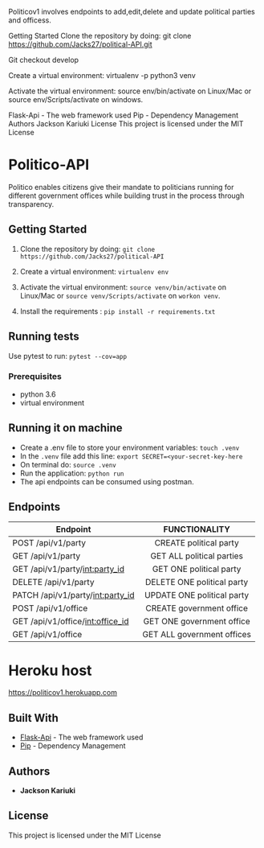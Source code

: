 Politicov1 involves endpoints to add,edit,delete and update political parties and officess.

Getting Started
Clone the repository by doing: git clone https://github.com/Jacks27/political-API.git

Git checkout develop

Create a virtual environment: virtualenv -p python3 venv

Activate the virtual environment: source env/bin/activate on Linux/Mac or source env/Scripts/activate on windows.

Flask-Api - The web framework used
Pip - Dependency Management
Authors
Jackson Kariuki
License
This project is licensed under the MIT License
# Politico-API
Politico enables citizens give their mandate to politicians running for different government offices
while building trust in the process through transparency.

## Getting Started

1) Clone the repository by doing: `git clone https://github.com/Jacks27/political-API`

2) Create a virtual environment: `virtualenv env`

3) Activate the virtual environment: `source venv/bin/activate` on Linux/Mac  or `source venv/Scripts/activate` on `workon venv`.

4) Install the requirements : `pip install -r requirements.txt`


## Running tests
Use pytest to run: `pytest --cov=app` 

### Prerequisites
-   python 3.6
-   virtual environment


## Running it on machine
- Create a .env file to store your environment variables: `touch .venv`
- In the `.venv` file add this line: `export SECRET=<your-secret-key-here`
- On terminal do: `source .venv`
- Run the application: `python run`
- The api endpoints can be consumed using postman.

## Endpoints
| Endpoint                                   | FUNCTIONALITY                      |
| ----------------------------------------   |:----------------------------------:|
| POST  /api/v1/party                        | CREATE political party             |
| GET  /api/v1/party                         | GET ALL political parties          |
| GET  /api/v1/party/<int:party_id>          | GET ONE political party            |
| DELETE  /api/v1/party                      | DELETE ONE political party         |
| PATCH /api/v1/party/<int:party_id>         | UPDATE ONE political party         |
| POST  /api/v1/office                       | CREATE government office           |
| GET  /api/v1/office/<int:office_id>        | GET ONE government office          |
| GET  /api/v1/office                        | GET ALL government offices         |

# Heroku host

https://politicov1.herokuapp.com

## Built With
* [Flask-Api](http://flask.pocoo.org/docs/1.0/api/) -  The web framework used
* [Pip](https://pypi.python.org/pypi/pip) -  Dependency Management

## Authors
* **Jackson Kariuki** 

## License

This project is licensed under the MIT License